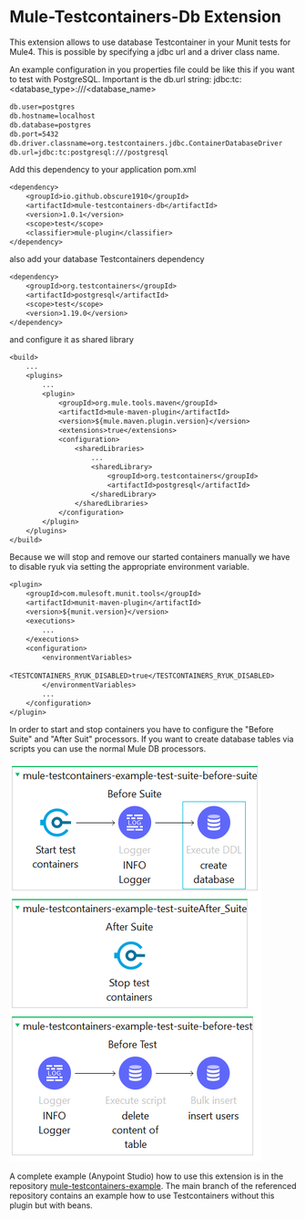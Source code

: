 # Mule-Testcontainers-Db Extension

This extension allows to use database Testcontainer in your Munit tests for Mule4. This is possible by specifying a jdbc url and a driver class name.

An example configuration in you properties file could be like this if you want to test with PostgreSQL.
Important is the db.url string: 
jdbc:tc:<database_type>:///<database_name>

```
db.user=postgres
db.hostname=localhost
db.database=postgres
db.port=5432
db.driver.classname=org.testcontainers.jdbc.ContainerDatabaseDriver
db.url=jdbc:tc:postgresql:///postgresql
```

Add this dependency to your application pom.xml

```
<dependency>
    <groupId>io.github.obscure1910</groupId>
    <artifactId>mule-testcontainers-db</artifactId>
    <version>1.0.1</version>
    <scope>test</scope>
    <classifier>mule-plugin</classifier>
</dependency>
```

also add your database Testcontainers dependency

```
<dependency>
    <groupId>org.testcontainers</groupId>
    <artifactId>postgresql</artifactId>
    <scope>test</scope>
    <version>1.19.0</version>
</dependency>
```

and configure it as shared library
```
<build>
    ...
    <plugins>
        ...
        <plugin>
            <groupId>org.mule.tools.maven</groupId>
            <artifactId>mule-maven-plugin</artifactId>
            <version>${mule.maven.plugin.version}</version>
            <extensions>true</extensions>
            <configuration>
                <sharedLibraries>
                    ...
                    <sharedLibrary>
                        <groupId>org.testcontainers</groupId>
                        <artifactId>postgresql</artifactId>
                    </sharedLibrary>
                </sharedLibraries>
            </configuration>
        </plugin>
    </plugins>
</build>
```

Because we will stop and remove our started containers manually we have to disable ryuk via setting the appropriate environment variable.
```
<plugin>
    <groupId>com.mulesoft.munit.tools</groupId>
    <artifactId>munit-maven-plugin</artifactId>
    <version>${munit.version}</version>
    <executions>
        ...
    </executions>
    <configuration>
        <environmentVariables>
            <TESTCONTAINERS_RYUK_DISABLED>true</TESTCONTAINERS_RYUK_DISABLED>
        </environmentVariables>
        ...
    </configuration>
</plugin>
```

In order to start and stop containers you have to configure the "Before Suite" and "After Suit" processors.
If you want to create database tables via scripts you can use the normal Mule DB processors.

![Screenshot](assets/screenshot.png)

A complete example (Anypoint Studio) how to use this extension is in the repository [mule-testcontainers-example](https://github.com/obscure1910/mule-testcontainers-example/tree/plugin).
The main branch of the referenced repository contains an example how to use Testcontainers without this plugin but with beans.
